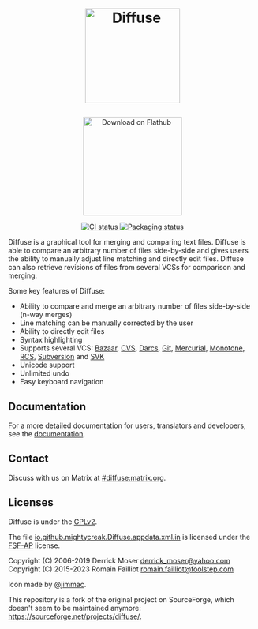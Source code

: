 <h1 align="center">
  <img
    src="./data/icons/hicolor/scalable/apps/io.github.mightycreak.Diffuse.svg"
    alt="Diffuse"
    width="192"
    height="192"/><br/>
</h1>

<p align="center" style="margin-top: 2em">
  <a href="https://flathub.org/apps/details/io.github.mightycreak.Diffuse">
    <img width="200" alt="Download on Flathub" src="https://flathub.org/assets/badges/flathub-badge-en.png"/>
  </a>
</p>

<p align="center">
  <a href="https://github.com/MightyCreak/diffuse/actions/workflows/ci.yml">
    <img
      src="https://github.com/MightyCreak/diffuse/actions/workflows/ci.yml/badge.svg"
      alt="CI status"/>
  </a>
  <a href="https://repology.org/project/diffuse/versions">
    <img src="https://repology.org/badge/tiny-repos/diffuse.svg" alt="Packaging status">
  </a>
</p>

Diffuse is a graphical tool for merging and comparing text files. Diffuse is
able to compare an arbitrary number of files side-by-side and gives users the
ability to manually adjust line matching and directly edit files. Diffuse can
also retrieve revisions of files from several VCSs for comparison and merging.

Some key features of Diffuse:

* Ability to compare and merge an arbitrary number of files side-by-side (n-way
  merges)
* Line matching can be manually corrected by the user
* Ability to directly edit files
* Syntax highlighting
* Supports several VCS: [Bazaar][bzr], [CVS][cvs], [Darcs][darcs], [Git][git],
  [Mercurial][hg], [Monotone][mtn], [RCS][rcs], [Subversion][svn] and
  [SVK][svk]
* Unicode support
* Unlimited undo
* Easy keyboard navigation

[bzr]: https://bazaar.canonical.com
[cvs]: https://cvs.nongnu.org
[darcs]: http://darcs.net
[git]: https://git-scm.com
[hg]: https://www.mercurial-scm.org
[mtn]: https://www.monotone.ca
[rcs]: https://www.gnu.org/software/rcs/
[svn]: https://subversion.apache.org
[svk]: https://metacpan.org/dist/SVK

## Documentation

For a more detailed documentation for users, translators and developers, see
the [documentation](docs/).

## Contact

Discuss with us on Matrix at [#diffuse:matrix.org](https://matrix.to/#/#diffuse:matrix.org).

## Licenses

Diffuse is under the [GPLv2](COPYING).

The file [io.github.mightycreak.Diffuse.appdata.xml.in](data/io.github.mightycreak.Diffuse.appdata.xml.in)
is licensed under the [FSF-AP](https://www.gnu.org/prep/maintain/html_node/License-Notices-for-Other-Files.html)
license.

Copyright (C) 2006-2019 Derrick Moser <derrick_moser@yahoo.com>  
Copyright (C) 2015-2023 Romain Failliot <romain.failliot@foolstep.com>

Icon made by [@jimmac](https://github.com/jimmac).

This repository is a fork of the original project on SourceForge, which doesn't
seem to be maintained anymore: <https://sourceforge.net/projects/diffuse/>.
